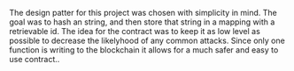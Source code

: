 The design patter for this project was chosen with simplicity in mind. The goal was to hash an string, and then store that string in a mapping with a retrievable id. The idea for the contract was to keep it as low level as possible to decrease the likelyhood of any common attacks. Since only one function is writing to the blockchain it allows for a much safer and easy to use contract..